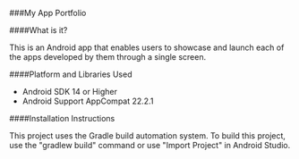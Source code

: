 ###My App Portfolio


####What is it?
  
This is an Android app that enables users to showcase and launch
each of the apps developed by them through a single screen. 


####Platform and Libraries Used
  
- Android SDK 14 or Higher
- Android Support AppCompat 22.2.1


####Installation Instructions

This project uses the Gradle build automation system. To build this project, 
use the "gradlew build" command or use "Import Project" in Android Studio.
